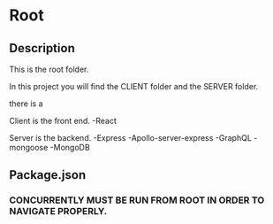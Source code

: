 # Root

## Description
This is the root folder.

In this project you will find the CLIENT folder and the SERVER folder.

there is a 

Client is the front end.
    -React



Server is the backend.
    -Express
    -Apollo-server-express
    -GraphQL
    -mongoose
        -MongoDB

## Package.json
### CONCURRENTLY MUST BE RUN FROM ROOT IN ORDER TO NAVIGATE PROPERLY.